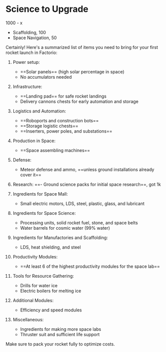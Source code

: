 

# Science to Upgrade
1000 - x

- Scaffolding, 100
- Space Navigation, 50
  
  

Certainly! Here's a summarized list of items you need to bring for your first rocket launch in Factorio:

1. Power setup:
   - ==Solar panels== (high solar percentage in space)
   - No accumulators needed

2. Infrastructure:
   - ==Landing pad== for safe rocket landings
   - Delivery cannons chests for early automation and storage

3. Logistics and Automation:
   - ==Roboports and construction bots==
   - ==Storage logistic chests==
   - ==Inserters, power poles, and substations==

4. Production in Space:
   - ==Space assembling machines==

5. Defense:
   - Meteor defense and ammo, ==unless ground installations already cover it==

6. Research:
   ==- Ground science packs for initial space research==, got 1k

7. Ingredients for Space Mall:
   - Small electric motors, LDS, steel, plastic, glass, and lubricant

8. Ingredients for Space Science:
   - Processing units, solid rocket fuel, stone, and space belts
   - Water barrels for cosmic water (99% water)

9. Ingredients for Manufactories and Scaffolding:
   - LDS, heat shielding, and steel

10. Productivity Modules:
    - ==At least 6 of the highest productivity modules for the space lab==

11. Tools for Resource Gathering:
    - Drills for water ice
    - Electric boilers for melting ice

12. Additional Modules:
    - Efficiency and speed modules

13. Miscellaneous:
    - Ingredients for making more space labs
    - Thruster suit and sufficient life support

Make sure to pack your rocket fully to optimize costs.
